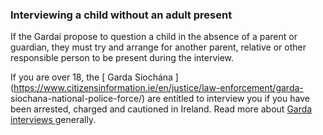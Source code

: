 ###  **Interviewing a child without an adult present**

If the Gardaí propose to question a child in the absence of a parent or
guardian, they must try and arrange for another parent, relative or other
responsible person to be present during the interview.

If you are over 18, the [ Garda Síochána
](https://www.citizensinformation.ie/en/justice/law-enforcement/garda-
siochana-national-police-force/) are entitled to interview you if you have
been arrested, charged and cautioned in Ireland. Read more about [ Garda
interviews ](/en/justice/arrests/garda-interviews/) generally.
